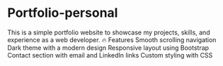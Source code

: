 # Portfolio-personal
This is a simple portfolio website to showcase my projects, skills, and experience as a web developer.  🔥 Features  Smooth scrolling navigation  Dark theme with a modern design  Responsive layout using Bootstrap  Contact section with email and LinkedIn links  Custom styling with CSS
